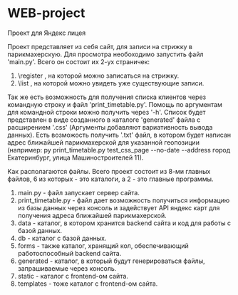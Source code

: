 # WEB-project
Проект для Яндекс лицея

Проект представляет из себя сайт, для записи на стрижку в парикмахерскую.
Для просмотра необоходимо запустить файл 'main.py'.
Всего он состоит их 2-ух страничек: 
1) \register , на которой можно записаться на стрижку.
2) \list , на которой можно увидеть уже существующие записи.

Так же есть возможность для получения списка клиентов через командную строку и файл 'print_timetable.py'.
Помощь по аргументам для командной строки можно получить через '-h'.
Список будет представлен в виде созданного в каталоге 'generated' файла с расширением '.css' (Аргументы добавляют вариативность вывода данных).
Есть возможость получить '.txt' файл, в котором будет написан адрес ближайшей парикмахерской для указанной геопозиции (например: py print_timetable.py test_css_page --no-date --address город Екатеринбург, улица Машиностроителей 11).

Как располагаются файлы.
Всего проект состоит из 8-ми главных файлов, 6 из которых - это каталоги, а 2 - это главные программы.
1) main.py - файл запускает сервер сайта.
2) print_timetable.py - файл дает возможность получиться информацию из базы данных через консоль и задействует API яндекс карт для получения адреса ближайшей парикмахерской.
3) data - каталог, в котором хранится backend сайта и код для работы с базой данных.
4) db - каталог с базой данных.
5) forms - также каталог, хранящий кол, обеспечивающий работоспособный backend сайта.
6) generated - каталог, в который будут генерироваться файлы, запрашиваемые через консоль.
7) static - каталог с frontend-ом сайта.
8) templates - тоже каталог с frontend-ом сайта.
